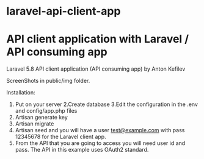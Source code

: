 # laravel-api-client-app
# API client application with Laravel / API consuming app

Laravel 5.8 API client application (API consuming app)
by Anton Kefilev

ScreenShots in public/img folder.

Installation:

1. Put on your server
2.Create database
3.Edit the configuration in the .env and config/app.php files
4. Artisan generate key
5. Artisan migrate
6. Artisan seed and you will have a user test@example.com with pass 12345678 for the Laravel client app.
7. From the API that you are going to access you will need user id and pass. The API in this example uses OAuth2 standard.